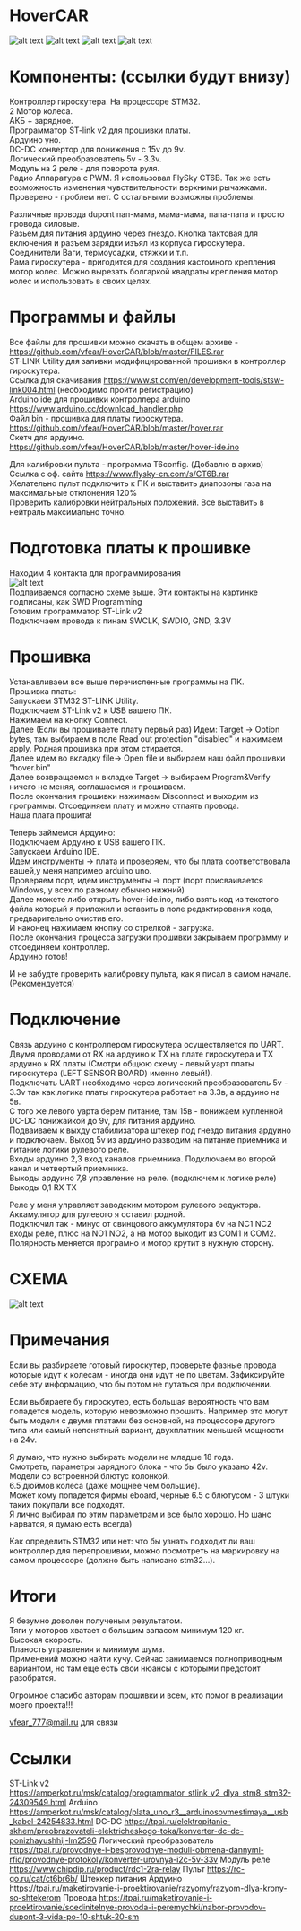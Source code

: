 # HoverCAR
![alt text](https://user-images.githubusercontent.com/12184628/62218561-60714800-b3b5-11e9-8184-1faa804bc68f.GIF)
![alt text](https://user-images.githubusercontent.com/12184628/62303317-94676e80-b484-11e9-9b25-ae05e1663225.GIF)
![alt text](https://user-images.githubusercontent.com/12184628/62218568-6404cf00-b3b5-11e9-97c1-1cb046346676.GIF)
![alt text](https://user-images.githubusercontent.com/12184628/62214088-02d8fd80-b3ad-11e9-8853-05cbcfa491de.JPG)
# Компоненты: (ссылки будут внизу)

Контроллер гироскутера. На процессоре STM32.  
2 Мотор колеса.  
АКБ + зарядное.  
Программатор ST-link v2 для прошивки платы.  
Ардуино уно.  
DC-DC конвертор для понижения с 15v до 9v.  
Логический преобразователь 5v - 3.3v.  
Модуль на 2 реле - для поворота руля.  
Радио Аппаратура с PWM. Я использовал FlySky CT6B. Так же есть возможность изменения чувствительности верхними рычажками. Проверено - проблем нет. С остальными возможны проблемы.  

Различные провода dupont пап-мама, мама-мама, папа-папа и просто провода силовые.  
Разьем для питания ардуино через гнездо.
Кнопка тактовая для включения и разъем зарядки изъял из корпуса гироскутера.  
Соединители Ваги, термоусадки, стяжки и т.п.  
Рама гироскутера - пригодится для создания кастомного крепления мотор колес. Можно вырезать болгаркой квадраты крепления мотор колес и использовать в своих целях.  

# Программы и файлы
Все файлы для прошивки можно скачать в общем архиве - https://github.com/vfear/HoverCAR/blob/master/FILES.rar  
ST-LINK Utility для заливки модифицированной прошивки в контроллер гироскутера.  
Ссылка для скачивания https://www.st.com/en/development-tools/stsw-link004.html (необходимо пройти регистрацию)  
Arduino ide для прошивки контроллера arduino https://www.arduino.cc/download_handler.php  
Файл bin - прошивка для платы гироскутера. https://github.com/vfear/HoverCAR/blob/master/hover.rar  
Скетч для ардуино. https://github.com/vfear/HoverCAR/blob/master/hover-ide.ino  

Для калибровки пульта - программа T6config. (Добавлю в архив)  
Ссылка с оф. сайта https://www.flysky-cn.com/s/CT6B.rar  
Желательно пульт подключить к ПК и выставить диапозоны газа на максимальные отклонения 120%  
Проверить калибровки нейтральных положений. Все выставить в нейтраль максимально точно.  
  
# Подготовка платы к прошивке
 
Находим 4 контакта для программирования  
![alt text](https://user-images.githubusercontent.com/12184628/62279402-b0521c80-b452-11e9-91b6-ad3b4ea77c9f.jpg)  
Подпаиваемся согласно схеме выше. Эти контакты на картинке подписаны, как SWD Programming  
Готовим программатор ST-Link v2  
Подключаем провода к пинам SWCLK, SWDIO, GND, 3.3V  

# Прошивка

Устанавливаем все выше перечисленные программы на ПК.  
Прошивка платы:  
Запускаем STM32 ST-LINK Utility.  
Подключаем ST-Link v2 к USB вашего ПК.  
Нажимаем на кнопку Connect.  
Далее (Если вы прошиваете плату первый раз) Идем: Target -> Option bytes, там выбираем в поле Read out protection "disabled" и нажимаем apply. Родная прошивка при этом стирается.  
Далее идем во вкладку file-> Open file и выбираем наш файл прошивки "hover.bin"  
Далее возвращаемся к вкладке Target -> выбираем Program&Verify ничего не меняя, соглашаемся и прошиваем.  
После окончания прошивки нажимаем Disconnect и выходим из программы. Отсоединяем плату и можно отпаять провода.  
Наша плата прошита!  

Теперь займемся Ардуино:  
Подключаем Ардуино к USB вашего ПК.  
Запускаем Arduino IDE.  
Идем инструменты -> плата и проверяем, что бы плата соответствовала вашей,у меня например arduino uno.  
Проверяем порт, идем инструменты -> порт (порт присваивается Windows, у всех по разному обычно нижний)  
Далее можете либо открыть hover-ide.ino, либо взять код из текстого файла который я приложил и вставить в поле редактирования кода, предварительно очистив его.  
И наконец нажимаем кнопку со стрелкой - загрузка.  
После окончания процесса загрузки прошивки закрываем программу и отсоединяем контроллер.  
Ардуино готов!  

И не забудте проверить калибровку пульта, как я писал в самом начале. (Рекомендуется)  

# Подключение

Связь ардуино с контроллером гироскутера осуществляется по UART.  
Двумя проводами от RX на ардуино к TX на плате гироскутера и TX ардуино к RX платы (Смотри общюю схему - левый уарт платы гироскутера (LEFT SENSOR BOARD) именно левый!).  
Подключать UART необходимо через логический преобразователь 5v - 3.3v так как логика платы гироскутера работает на 3.3в, а ардуино на 5в.  
С того же левого уарта берем питание, там 15в - понижаем купленной DC-DC понижайкой до 9v, для питания ардуино.  
Подваиваем к выхду стабилизатора штекер под гнездо питания ардуино и подключаем.
Выход 5v из ардуино разводим на питание приемника и питание логики рулевого реле.  
Входы ардуино 2,3 вход каналов приемника. Подключаем во второй канал и четвертый приемника.  
Выходы ардуино 7,8 управление на реле. (подключем к логике реле)
Выходы 0,1 RX TX

Реле у меня управляет заводским мотором рулевого редуктора.   
Аккамулятор для рулевого я оставил родной.   
Подключил так - минус от свинцового аккумулятора 6v на NC1 NC2 входы реле, плюс на NO1 NO2, а на мотор выходит из COM1 и COM2.  
Полярность меняется програмно и мотор крутит в нужную сторону.  
# СХЕМА
![alt text](https://user-images.githubusercontent.com/12184628/62285827-193f9180-b45f-11e9-889a-c86e35f25e6d.jpeg)

# Примечания

Если вы разбираете готовый гироскутер, проверьте фазные провода которые идут к колесам - иногда они идут не по цветам.   Зафиксируйте себе эту информацию, что бы потом не путаться при подключении.  

Если выбираете бу гироскутер, есть большая вероятность что вам попадется модель, которую невозможно прошить. Например это могут быть модели с двумя платами без основной, на процессоре другого типа или самый непонятный вариант, двухплатник меньшей мощности на 24v.  

Я думаю, что нужно выбирать модели не младше 18 года.  
Смотреть, параметры зарядного блока - что бы было указано 42v.  
Модели со встроенной блютус колонкой.  
6.5 дюймов колеса (даже мощнее чем большие).  
Может кому попадется фирмы eboard, черные 6.5 с блютусом - 3 штуки таких покупали все подходят.  
Я лично выбирал по этим параметрам и все было хорошо. Но шанс нарватся, я думаю есть всегда) 

Как определить STM32 или нет: что бы узнать подходит ли ваш контроллер для перепрошивки, можно посмотреть на маркировку на самом процессоре (должно быть написано stm32...). 


# Итоги

Я безумно доволен полученым результатом.  
Тяги у моторов хватает с большим запасом минимум 120 кг.   
Высокая скорость.   
Планость управления и минимум шума.   
Применений можно найти кучу. 
Сейчас занимаемся полноприводным вариантом, но там еще есть свои нюансы с которыми предстоит разобратся.

Огромное спасибо авторам прошивки и всем, кто помог в реализации моего проекта!!!

vfear_777@mail.ru для связи

# Ссылки
ST-Link v2
https://amperkot.ru/msk/catalog/programmator_stlink_v2_dlya_stm8_stm32-24309549.html
Arduino
https://amperkot.ru/msk/catalog/plata_uno_r3__arduinosovmestimaya__usb_kabel-24254833.html
DC-DC 
https://tpai.ru/elektropitanie-skhem/preobrazovateli-elektricheskogo-toka/konverter-dc-dc-ponizhayushhij-lm2596
Логический преобразователь
https://tpai.ru/provodnye-i-besprovodnye-moduli-obmena-dannymi-rfid/provodnye-protokoly/konverter-urovnya-i2c-5v-33v
Модуль реле
https://www.chipdip.ru/product/rdc1-2ra-relay
Пульт 
https://rc-go.ru/cat/ct6br6b/
Штеккер питания Ардуино
https://tpai.ru/maketirovanie-i-proektirovanie/razyomy/razyom-dlya-krony-so-shtekerom
Провода
https://tpai.ru/maketirovanie-i-proektirovanie/soedinitelnye-provoda-i-peremychki/nabor-provodov-dupont-3-vida-po-10-shtuk-20-sm


